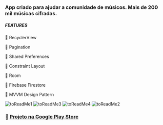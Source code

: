 
<h3>App criado para ajudar a comunidade de músicos. Mais de 200 mil músicas cifradas.</h3>

<h5>FEATURES</h5>
<p>🎸 RecyclerView</p>
<p>🎸 Pagination</p>
<p>🎸 Shared Preferences</p>
<p>🎸 Constraint Layout</p>
<p>🎸 Room</p>
<p>🎸 Firebase Firestore</p>
<p>🎸 MVVM Design Pattern</p>

![toReadMe1](https://user-images.githubusercontent.com/62426822/120314751-79a9ef00-c2d3-11eb-959e-131a3b548c6b.jpg)
![toReadMe3](https://user-images.githubusercontent.com/62426822/120314755-7a428580-c2d3-11eb-918b-87430a7258a2.jpg)
![toReadMe4](https://user-images.githubusercontent.com/62426822/120314747-79115880-c2d3-11eb-8833-612da8a9b1dd.jpg)
![toReadMe2](https://user-images.githubusercontent.com/62426822/120314753-79a9ef00-c2d3-11eb-9d97-30fb6a74bb52.jpg)

<h3>🔗 <a href="https://play.google.com/store/apps/details?id=com.senne.cifragospel2021">Projeto na Google Play Store</a></h3>
